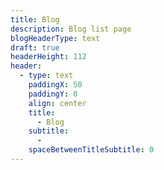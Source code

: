 ```yaml
---
title: Blog
description: Blog list page
blogHeaderType: text
draft: true
headerHeight: 112
header:
  - type: text
    paddingX: 50
    paddingY: 0
    align: center
    title:
      - Blog
    subtitle:
      - 
    spaceBetweenTitleSubtitle: 0
---
```

